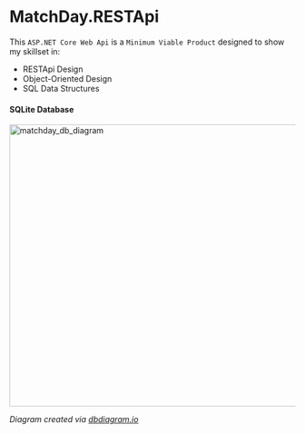 # MatchDay.RESTApi

This `ASP.NET Core Web Api` is a `Minimum Viable Product` designed to show my skillset in:
- RESTApi Design
- Object-Oriented Design
- SQL Data Structures

#### SQLite Database
<img width="726" height="497" alt="matchday_db_diagram" src="https://github.com/user-attachments/assets/a140a0d2-2ffe-4429-966e-517de1ed0d4a" />

_Diagram created via [dbdiagram.io](https://dbdiagram.io/d)_
